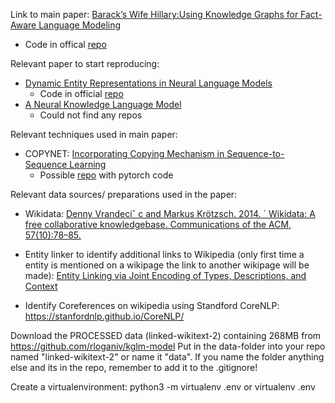 Link to main paper: [Barack’s Wife Hillary:Using Knowledge Graphs for Fact-Aware Language Modeling](https://rloganiv.github.io/assets/projects/kglm.pdf)
* Code in offical [repo](https://github.com/rloganiv/kglm-model)

Relevant paper to start reproducing: 
* [Dynamic Entity Representations in Neural Language Models](https://www.aclweb.org/anthology/D17-1195.pdf) 
  * Code in official [repo](https://github.com/jiyfeng/entitynlm)
* [A Neural Knowledge Language Model](https://arxiv.org/pdf/1608.00318.pdf)
  * Could not find any repos

Relevant techniques used in main paper:
* COPYNET: [Incorporating Copying Mechanism in Sequence-to-Sequence Learning](https://www.aclweb.org/anthology/P16-1154.pdf)
  * Possible [repo](https://github.com/mjc92/CopyNet) with pytorch code 

Relevant data sources/ preparations used in the paper:
* Wikidata: [Denny Vrandeciˇ c and Markus Krötzsch. 2014. ´ Wikidata: A free collaborative knowledgebase. Communications of the ACM, 57(10):78–85.](https://rloganiv.github.io/assets/projects/kglm.pdf#page=9&zoom=100,402,477)

* Entity linker to identify additional links to Wikipedia (only first time a entity is mentioned on a wikipage the link to another wikipage will be made): [Entity Linking via Joint Encoding of Types, Descriptions, and Context](https://cogcomp.seas.upenn.edu/papers/GuptaSiRo17.pdf)

* Identify Coreferences on wikipedia using Standford CoreNLP: https://stanfordnlp.github.io/CoreNLP/

Download the PROCESSED data (linked-wikitext-2) containing 268MB from https://github.com/rloganiv/kglm-model
Put in the data-folder into your repo named "linked-wikitext-2" or name it "data". If you name the folder anything else and its in the repo, remember to add it to the .gitignore!

Create a virtualenvironment:
python3 -m virtualenv .env
or 
virtualenv .env
